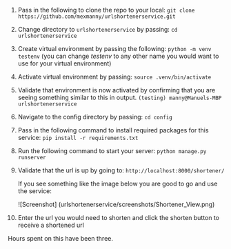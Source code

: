 1. Pass in the following to clone the repo to your local:
`git clone https://github.com/mexmanny/urlshortenerservice.git`

2. Change directory to `urlshortenerservice` by passing:
`cd urlshortenerservice`

3. Create virtual environment by passing the following:
`python -m venv testenv` (you can change *testenv* to any other name you would want to use for your virtual environment)

4. Activate virtual environment by passing:
    `source .venv/bin/activate`

5. Validate that environment is now activated by confirming that you are seeing something similar to this in output.
   `(testing) manny@Manuels-MBP urlshortenerservice`

6. Navigate to the config directory by passing:
    `cd config`
7. Pass in the following command to install required packages for this service:
    `pip install -r requirements.txt`

8. Run the following command to start your server:
    `python manage.py runserver`
9. Validate that the url is up by going to:
    `http://localhost:8000/shortener/`
    
    If you see something like the image below you are good to go and use the service:
    
    ![Screenshot] (urlshortenerservice/screenshots/Shortener_View.png)

10. Enter the url you would need to shorten and click the shorten button to receive a shortened url

Hours spent on this have been three.

